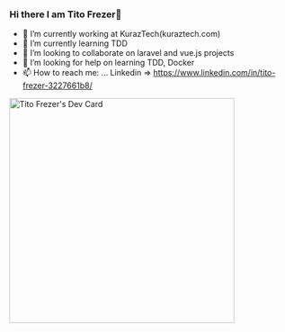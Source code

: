 ### Hi there I am Tito Frezer👋

<!-- **titusfrezer/titusfrezer** is a ✨ _special_ ✨ repository because its `README.md` (this file) appears on your GitHub profile.

Here are some ideas to get you started: -->

- 🔭 I’m currently working at KurazTech(kuraztech.com)
- 🌱 I’m currently learning TDD
- 👯 I’m looking to collaborate on laravel and vue.js projects
- 🤔 I’m looking for help on learning TDD, Docker
- 📫 How to reach me: ... Linkedin => https://www.linkedin.com/in/tito-frezer-3227661b8/

<a href="https://app.daily.dev/titus"><img src="https://api.daily.dev/devcards/8219fd939fb240fb88d8e009ff3d2400.png?r=fsq" width="400" alt="Tito Frezer's Dev Card"/></a>
